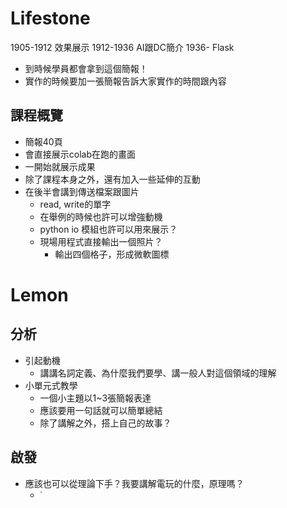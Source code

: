 # Lifestone
1905-1912 效果展示
1912-1936 AI跟DC簡介
1936- Flask
- 到時候學員都會拿到這個簡報！
- 實作的時候要加一張簡報告訴大家實作的時間跟內容

## 課程概覽
- 簡報40頁
- 會直接展示colab在跑的畫面
- 一開始就展示成果
- 除了課程本身之外，還有加入一些延伸的互動
- 在後半會講到傳送檔案跟圖片
	- read, write的單字
	- 在舉例的時候也許可以增強動機
	- python io 模組也許可以用來展示？
	- 現場用程式直接輸出一個照片？
		- 輸出四個格子，形成微軟圖標

# Lemon
## 分析
- 引起動機
	- 講講名詞定義、為什麼我們要學、講一般人對這個領域的理解
- 小單元式教學
	- 一個小主題以1~3張簡報表達
	- 應該要用一句話就可以簡單總結
	- 除了講解之外，搭上自己的故事？
	
## 啟發
- 應該也可以從理論下手？我要講解電玩的什麼，原理嗎？
	- ˙